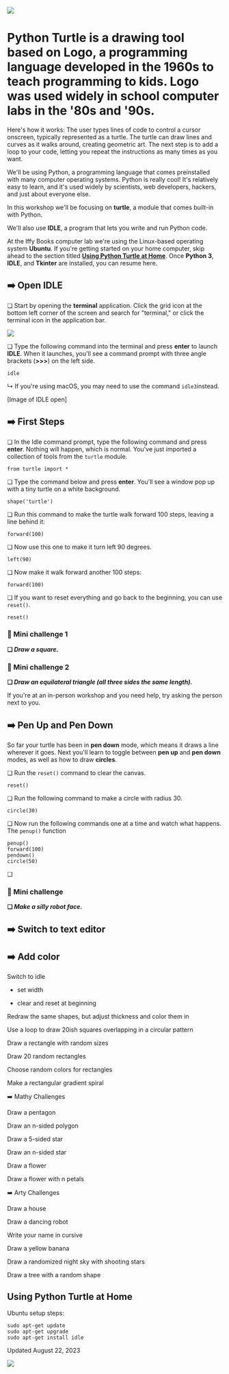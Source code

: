 ![](Front_Cover.png)

# Python Turtle is a drawing tool based on Logo, a programming language developed in the 1960s to teach programming to kids. Logo was used widely in school computer labs in the '80s and '90s.

Here's how it works: The user types lines of code to control a cursor onscreen, typically represented as a turtle. The turtle can draw lines and curves as it walks around, creating geometric art. The next step is to add a loop to your code, letting you repeat the instructions as many times as you want.

We'll be using Python, a programming language that comes preinstalled with many computer operating systems. Python is really cool! It's relatively easy to learn, and it's used widely by scientists, web developers, hackers, and just about everyone else.

In this workshop we'll be focusing on **turtle**, a module that comes built-in with Python.

We'll also use **IDLE**, a program that lets you write and run Python code.

At the Iffy Books computer lab we're using the Linux-based operating system **Ubuntu**. If you're getting started on your home computer, skip ahead to the section titled **<u>Using Python Turtle at Home</u>**. Once **Python 3**, **IDLE**, and **Tkinter** are installed, you can resume here.

## ➡️ Open IDLE

❏ Start by opening the **terminal** application. Click the grid icon at the bottom left corner of the screen and search for "terminal," or click the terminal icon in the application bar.

![](images/2023-08-24-22-08-25-image.png)

❏ Type the following command into the terminal and press **enter** to launch **IDLE**. When it launches, you'll see a command prompt with three angle brackets (**>>>**) on the left side.

```
idle
```

↳ If you're using macOS, you may need to use the command `idle3`instead.

[Image of IDLE open]

## ➡️ First Steps

❏ In the Idle command prompt, type the following command and press **enter**. Nothing will happen, which is normal. You've just imported a collection of tools from the `turtle` module.

```
from turtle import *
```

❏ Type the command below and press **enter**. You'll see a window pop up with a tiny turtle on a white background.

```
shape('turtle')
```

❏ Run this command to make the turtle walk forward 100 steps, leaving a line behind it:

```
forward(100)
```

❏ Now use this one to make it turn left 90 degrees.

```
left(90)
```

❏ Now make it walk forward another 100 steps:

```
forward(100)
```

❏ If you want to reset everything and go back to the beginning, you can use `reset()`.

```
reset()
```

### 🐢 Mini challenge 1

**❏ *Draw a square.***

### 🐢 Mini challenge 2

**❏ *Draw an equilateral triangle (all three sides the same length).***

If you're at an in-person workshop and you need help, try asking the person next to you.

## ➡️ Pen Up and Pen Down

So far your turtle has been in **pen down** mode, which means it draws a line wherever it goes. Next you'll learn to toggle between **pen up** and **pen down** modes, as well as how to draw **circles**.

❏ Run the `reset()` command to clear the canvas.

```
reset()
```

❏ Run the following command to make a circle with radius 30.

```
circle(30)
```

❏ Now run the following commands one at a time and watch what happens. The `penup()` function 

```
penup()
forward(100)
pendown()
circle(50)
```

❏ 

### 🐢 Mini challenge

**❏ *Make a silly robot face.***



## ➡️ Switch to text editor

## ➡️ Add color

Switch to idle

- set width

- clear and reset at beginning

Redraw the same shapes, but adjust thickness and color them in

Use a loop to draw 20ish squares overlapping in a circular pattern

Draw a rectangle with random sizes

Draw 20 random rectangles

Choose random colors for rectangles

Make a rectangular gradient spiral

➡️ Mathy Challenges

Draw a pentagon

Draw an n-sided polygon

Draw a 5-sided star

Draw an n-sided star

Draw a flower

Draw a flower with n petals

➡️ Arty Challenges

Draw a house

Draw a dancing robot

Write your name in cursive

Draw a yellow banana

Draw a randomized night sky with shooting stars

Draw a tree with a random shape

## Using Python Turtle at Home

Ubuntu setup steps:

```
sudo apt-get update
sudo apt-get upgrade
sudo apt-get install idle
```

Updated August 22, 2023

![](Back_Cover.png)
